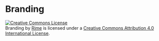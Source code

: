 # Branding

<a rel="license" href="http://creativecommons.org/licenses/by/4.0/"><img alt="Creative Commons License" style="border-width:0" src="https://i.creativecommons.org/l/by/4.0/80x15.png" /></a><br /><span xmlns:dct="http://purl.org/dc/terms/" href="http://purl.org/dc/dcmitype/StillImage" property="dct:title" rel="dct:type">Branding</span> by <a xmlns:cc="http://creativecommons.org/ns#" href="http://rime.co" property="cc:attributionName" rel="cc:attributionURL">Rime</a> is licensed under a <a rel="license" href="http://creativecommons.org/licenses/by/4.0/">Creative Commons Attribution 4.0 International License</a>.
